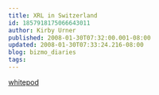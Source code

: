 ```yaml
---
title: XRL in Switzerland
id: 1857918175066643011
author: Kirby Urner
published: 2008-01-30T07:32:00.001-08:00
updated: 2008-01-30T07:33:24.216-08:00
blog: bizmo_diaries
tags: 
---
```


[](https://blogger.googleusercontent.com/img/b/R29vZ2xl/AVvXsEjaji81D9bdjyYF-n9wH279gEGEXu5kZyfAi-CJcOC_lB0aDSLnBitI1vzcH3p6JRYQcX5uDGLqWEGSPt6ZAIqgD9Idw5WOdzC5Z4_xh6DvzV_NeW-ot3eavE-vtJ4sfTpQIWcF/s1600-h/whitepod.jpg)[whitepod](http://www.whitepod.com/)